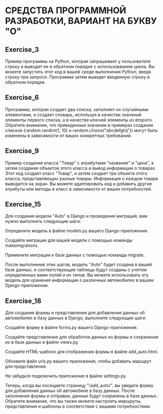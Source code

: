 # СРЕДСТВА ПРОГРАММНОЙ РАЗРАБОТКИ, ВАРИАНТ НА БУКВУ "О"

## Exercise_3

Пример программы на Python, которая запрашивает у пользователя строку и выводит ее в обратном порядке с использованием цикла. Вы можете запустить этот код в вашей среде выполнения Python, введя строку при запросе. Программа затем выведет введенную строку в обратном порядке.

## Exercise_6

Программа, которая создает два списка, заполняет их случайными элементами, и создает словарь, используя в качестве значений элементы первого списка, а в качестве ключей элементы из второго. Обратите внимание, что приведенные значения в примерах создания списков (random.randint(1, 10) и random.choice("abcdefghij")) могут быть изменены в зависимости от ваших конкретных требований.

## Exercise_9

Пример создания класса "Товар" с атрибутами "название" и "цена", а затем создание объектов этого класса и вывод информации о товарах. Этот код создает класс "Товар", и затем создает три объекта этого класса, представляющих разные товары. Информация о каждом товаре выводится на экран. Вы можете адаптировать код и добавить другие атрибуты или методы в класс в зависимости от ваших потребностей.

## Exercise_15

Для создания модели "Auto" в Django и проведения миграций, вам нужно выполнить следующие шаги:

Определите модель в файле models.py вашего Django-приложения.

Создайте миграции для вашей модели с помощью команды makemigrations.

Примените миграции к базе данных с помощью команды migrate.

После выполнения этих шагов, модель "Auto" будет создана в вашей базе данных, и соответствующие таблицы будут созданы с учетом определенных вами полей и их типов. Вы можете использовать эту модель для хранения информации о различных автомобилях в вашем Django-приложении.

## Exercise_18

Для создания формы и представления для добавления данных об автомобилях в базу данных в Django, выполните следующие шаги:

Создайте форму в файле forms.py вашего Django-приложения.

Создайте представление для обработки данных из формы и сохранения их в базе данных в файле views.py.

Создайте HTML-шаблон для отображения формы в файле add_auto.html.

Обновите файл urls.py вашего приложения, чтобы добавить маршрут для представления.

Не забудьте подключить приложение в файле settings.py.

Теперь, когда вы посещаете страницу "/add_auto/", вы увидите форму для добавления данных об автомобиле в базу данных. После заполнения формы и отправки, данные будут сохранены в базе данных. Обратите внимание, что вы также можете настроить маршруты, представления и шаблоны в соответствии с вашими потребностями.
